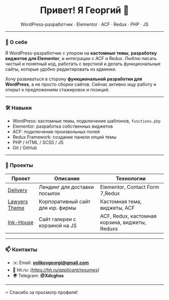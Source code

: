 <h1 align="center">Привет! Я Георгий 👋</h1>
<p align="center">WordPress-разработчик · Elementor · ACF · Redux · PHP · JS</p>

---

### 🚀 О себе

Я WordPress-разработчик с упором на **кастомные темы**, **разработку виджетов для Elementor**, и интеграции с ACF и Redux. Люблю писать чистый и понятный код, работать с версткой и делать функциональные сайты, которые удобно редактировать из админки.

Хочу развиваться в сторону **функциональной разработки для WordPress**, а не просто сборки сайтов. Сейчас активно ищу работу и открыт к предложениям стажировок и позиций.

---

### 🛠️ Навыки

- WordPress: кастомные темы, подключение шаблонов, `functions.php`
- Elementor: разработка собственных виджетов
- ACF: подключение произвольных полей
- Redux Framework: создание панели опций темы
- PHP / HTML / SCSS / JS
- Git / GitHub

---

### 🧩 Проекты

| Проект         | Описание                                               | Технологии                            |
|----------------|--------------------------------------------------------|----------------------------------------|
| [Delivery](https://github.com/Georgy123321/Delivery)       | Лендинг для доставки посылок           | Elementor, Contact Form 7,Redux           |
| [Lawyers Theme](https://github.com/Georgy123321/lawyers-theme) | Корпоративный сайт для юр. фирмы       | Кастомная тема, виджеты, ACF           |
| [Ink-House](https://github.com/Georgy123321/Ink-House)     | Сайт галереи с корзиной на JS          | ACF, Redux, кастомная корзина, виджеты, Reduxs |

---

### 📫 Контакты

- ✉️ Email: **volikovgeorgi@gmail.com**
- 💼 hh.ru: *(https://hh.ru/applicant/resumes)*
- 🌍 Telegram: **@Xdcghss**

---

⭐️ Спасибо за просмотр профиля!
